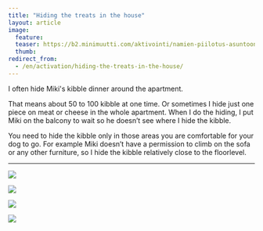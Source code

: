 ```yaml
---
title: "Hiding the treats in the house"
layout: article
image:
  feature:
  teaser: https://b2.minimuutti.com/aktivointi/namien-piilotus-asuntoon/DSC30804-245px.jpg
  thumb:
redirect_from:
  - /en/activation/hiding-the-treats-in-the-house/
---
```


I often hide Miki's kibble dinner around the apartment.

That means about 50 to 100 kibble at one time. Or sometimes I hide just one piece on meat or cheese in the whole apartment. When I do the hiding, I put Miki on the balcony to wait so he doesn’t see where I hide the kibble.

You need to hide the kibble only in those areas you are comfortable for your dog to go. For example Miki doesn’t have a permission to climb on the sofa or any other furniture, so I hide the kibble relatively close to the floorlevel.

---

![](https://b2.minimuutti.com/aktivointi/namien-piilotus-asuntoon/DSC30802-800px.jpg)

![](https://b2.minimuutti.com/aktivointi/namien-piilotus-asuntoon/DSC30814-800px.jpg)

![](https://b2.minimuutti.com/aktivointi/namien-piilotus-asuntoon/DSC30810-800px.jpg)

![](https://b2.minimuutti.com/aktivointi/namien-piilotus-asuntoon/DSC30804-800px.jpg)
